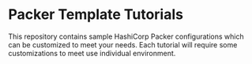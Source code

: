 # Packer Template Tutorials

This repository contains sample HashiCorp Packer configurations which can be customized to meet your needs. Each tutorial will require some customizations to meet use individual environment.

